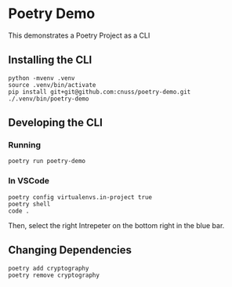 # Poetry Demo

This demonstrates a Poetry Project as a CLI

## Installing the CLI

```
python -mvenv .venv
source .venv/bin/activate
pip install git+git@github.com:cnuss/poetry-demo.git
./.venv/bin/poetry-demo
```

## Developing the CLI

### Running

```
poetry run poetry-demo
```

### In VSCode

```
poetry config virtualenvs.in-project true
poetry shell
code .
```

Then, select the right Intrepeter on the bottom right in the blue bar.

## Changing Dependencies

```
poetry add cryptography
poetry remove cryptography
```
